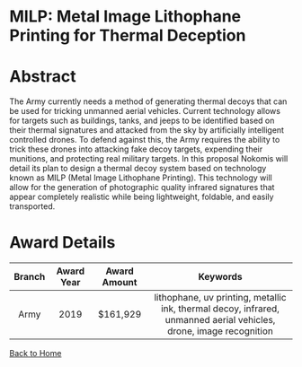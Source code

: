 
MILP: Metal Image Lithophane Printing for Thermal Deception
===========================================================

# Abstract


The Army currently needs a method of generating thermal decoys that can be used for tricking unmanned aerial vehicles. Current technology allows for targets such as buildings, tanks, and jeeps to be identified based on their thermal signatures and attacked from the sky by artificially intelligent controlled drones. To defend against this, the Army requires the ability to trick these drones into attacking fake decoy targets, expending their munitions, and protecting real military targets. In this proposal Nokomis will detail its plan to design a thermal decoy system based on technology known as MILP (Metal Image Lithophane Printing). This technology will allow for the generation of photographic quality infrared signatures that appear completely realistic while being lightweight, foldable, and easily transported.  

# Award Details

|Branch|Award Year|Award Amount|Keywords|
| :---: | :---: | :---: | :---: |
|Army|2019|$161,929|lithophane, uv printing, metallic ink, thermal decoy, infrared, unmanned aerial vehicles, drone, image recognition|
  
  


[Back to Home](https://github.com/chrischow/dod_sbir_awards/CC/#1045)